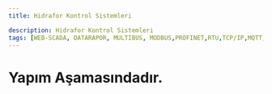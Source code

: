 ```yaml
---
title: Hidrafor Kontrol Sistemleri

description: Hidrafor Kontrol Sistemleri
tags: [WEB-SCADA, DATARAPOR, MULTIBUS, MODBUS,PROFINET,RTU,TCP/IP,MQTT,BACNET,SCADA,VERI TOPLAMA]
---
```

# Yapım Aşamasındadır.